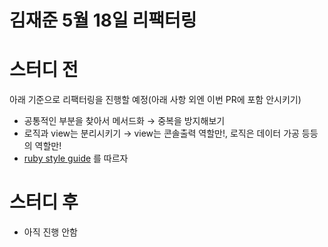 # 김재준 5월 18일 리팩터링
# 스터디 전

아래 기준으로 리팩터링을 진행할 예정(아래 사항 외엔 이번 PR에 포함 안시키기)

- 공통적인 부분을 찾아서 메서드화 → 중복을 방지해보기
- 로직과 view는 분리시키기 → view는 콘솔출력 역할만!, 로직은 데이터 가공 등등의 역할만!
- [ruby style guide](https://rubystyle.guide/) 를 따르자

# 스터디 후

- 아직 진행 안함